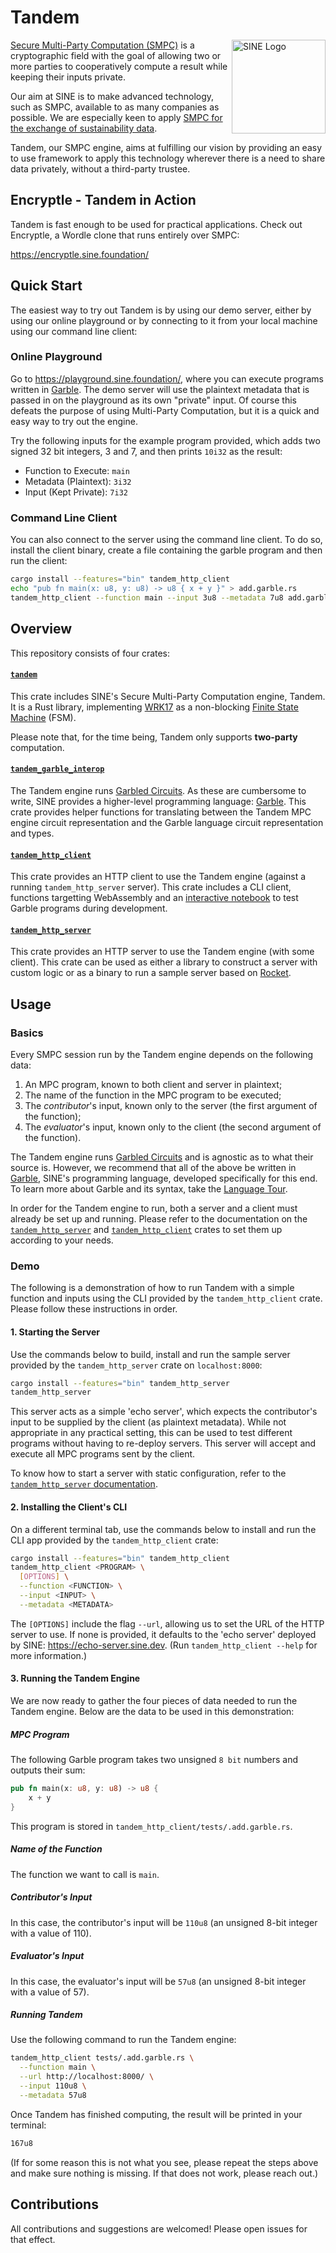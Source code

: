 # Tandem

<img alt="SINE Logo" height="150" align="right" src="https://user-images.githubusercontent.com/358580/204315360-9e4916df-5080-4e7c-bd5b-7e002309b9db.png">

[Secure Multi-Party Computation (SMPC)](https://sine.foundation/library/002-smpc) is a cryptographic field with the goal of allowing two or more parties to cooperatively compute a result while keeping their inputs private.

Our aim at SINE is to make advanced technology, such as SMPC, available to as many companies as possible. We are especially keen to apply [SMPC for the exchange of sustainability data](https://sine.foundation/library/sine-is-partnering-with-wbcsd-to-decarbonise-the-economy).

Tandem, our SMPC engine, aims at fulfilling our vision by providing an easy to use framework to apply this technology wherever there is a need to share data privately, without a third-party trustee.

## Encryptle - Tandem in Action

Tandem is fast enough to be used for practical applications. Check out Encryptle, a Wordle clone that runs entirely over SMPC:

https://encryptle.sine.foundation/

## Quick Start

The easiest way to try out Tandem is by using our demo server, either by using our online playground or by connecting to it from your local machine using our command line client:

### Online Playground

Go to <https://playground.sine.foundation/>, where you can execute programs written in [Garble](https://github.com/sine-fdn/garble-lang). The demo server will use the plaintext metadata that is passed in on the playground as its own "private" input. Of course this defeats the purpose of using Multi-Party Computation, but it is a quick and easy way to try out the engine.

Try the following inputs for the example program provided, which adds two signed 32 bit integers, 3 and 7, and then prints `10i32` as the result:

  - Function to Execute: `main`
  - Metadata (Plaintext): `3i32`
  - Input (Kept Private): `7i32`

### Command Line Client

You can also connect to the server using the command line client. To do so, install the client binary, create a file containing the garble program and then run the client:

```sh
cargo install --features="bin" tandem_http_client
echo "pub fn main(x: u8, y: u8) -> u8 { x + y }" > add.garble.rs
tandem_http_client --function main --input 3u8 --metadata 7u8 add.garble.rs
```

## Overview

This repository consists of four crates:

#### [`tandem`](tandem/)

This crate includes SINE's Secure Multi-Party Computation engine, Tandem. It is a Rust library, implementing [WRK17](https://acmccs.github.io/papers/p21-wangA.pdf) as a non-blocking [Finite State Machine](https://en.wikipedia.org/wiki/Finite-state_machine) (FSM).

Please note that, for the time being, Tandem only supports __two-party__ computation.

#### [`tandem_garble_interop`](tandem_garble_interop/)

The Tandem engine runs [Garbled Circuits](https://en.wikipedia.org/wiki/Garbled_circuit). As these are cumbersome to write, SINE provides a higher-level programming language: [Garble](https://github.com/sine-fdn/garble-lang). This crate provides helper functions for translating between the Tandem MPC engine circuit representation and the Garble language circuit representation and types.

#### [`tandem_http_client`](tandem_http_client/)

This crate provides an HTTP client to use the Tandem engine (against a running `tandem_http_server` server). This crate includes a CLI client, functions targetting WebAssembly and an [interactive notebook](https://mpc-notebook.fly.dev) to test Garble programs during development.

#### [`tandem_http_server`](tandem_http_server/)

This crate provides an HTTP server to use the Tandem engine (with some client). This crate can be used as either a library to construct a server with custom logic or as a binary to run a sample server based on [Rocket](https://rocket.rs/).

## Usage

### Basics

Every SMPC session run by the Tandem engine depends on the following data:

1. An MPC program, known to both client and server in plaintext;
2. The name of the function in the MPC program to be executed;
3. The _contributor_'s input, known only to the server (the first argument of the function);
4. The _evaluator_'s input, known only to the client (the second argument of the function).

The Tandem engine runs [Garbled Circuits](https://en.wikipedia.org/wiki/Garbled_circuit) and is agnostic as to what their source is. However, we recommend that all of the above be written in [Garble](https://github.com/sine-fdn/garble-lang), SINE's programming language, developed specifically for this end. To learn more about Garble and its syntax, take the [Language Tour](https://github.com/sine-fdn/garble/blob/main/language_tour.md).

In order for the Tandem engine to run, both a server and a client must already be set up and running. Please refer to the documentation on the [`tandem_http_server`](tandem_http_server/) and [`tandem_http_client`](tandem_http_client) crates to set them up according to your needs.

### Demo

The following is a demonstration of how to run Tandem with a simple function and inputs using the CLI provided by the `tandem_http_client` crate. Please follow these instructions in order.

#### 1. Starting the Server

Use the commands below to build, install and run the sample server provided by the `tandem_http_server` crate on `localhost:8000`:

```sh
cargo install --features="bin" tandem_http_server
tandem_http_server
```

This server acts as a simple 'echo server', which expects the contributor's input to be supplied by the client (as plaintext metadata). While not appropriate in any practical setting, this can be used to test different programs without having to re-deploy servers. This server will accept and execute all MPC programs sent by the client.

To know how to start a server with static configuration, refer to the [`tandem_http_server` documentation](tandem_http_server/README.md).

#### 2. Installing the Client's CLI

On a different terminal tab, use the commands below to install and run the CLI app provided by the `tandem_http_client` crate:

```sh
cargo install --features="bin" tandem_http_client
tandem_http_client <PROGRAM> \
  [OPTIONS] \
  --function <FUNCTION> \
  --input <INPUT> \
  --metadata <METADATA>
```

The `[OPTIONS]` include the flag `--url`, allowing us to set the URL of the HTTP server to use. If none is provided, it defaults to the 'echo server' deployed by SINE: https://echo-server.sine.dev. (Run `tandem_http_client --help` for more information.)

#### 3. Running the Tandem Engine

We are now ready to gather the four pieces of data needed to run the Tandem engine. Below are the data to be used in this demonstration:

##### MPC Program

The following Garble program takes two unsigned `8 bit` numbers and outputs their sum:

```Rust
pub fn main(x: u8, y: u8) -> u8 {
    x + y
}
```

This program is stored in `tandem_http_client/tests/.add.garble.rs`.

##### Name of the Function

The function we want to call is `main`.

##### Contributor's Input

In this case, the contributor's input will be `110u8` (an unsigned 8-bit integer with a value of 110).

##### Evaluator's Input

In this case, the evaluator's input will be `57u8` (an unsigned 8-bit integer with a value of 57).

##### Running Tandem

Use the following command to run the Tandem engine:

```sh
tandem_http_client tests/.add.garble.rs \
  --function main \
  --url http://localhost:8000/ \
  --input 110u8 \
  --metadata 57u8
```

Once Tandem has finished computing, the result will be printed in your terminal:

```sh
167u8
```

(If for some reason this is not what you see, please repeat the steps above and make sure nothing is missing. If that does not work, please reach out.)

## Contributions

All contributions and suggestions are welcomed! Please open issues for that effect.
